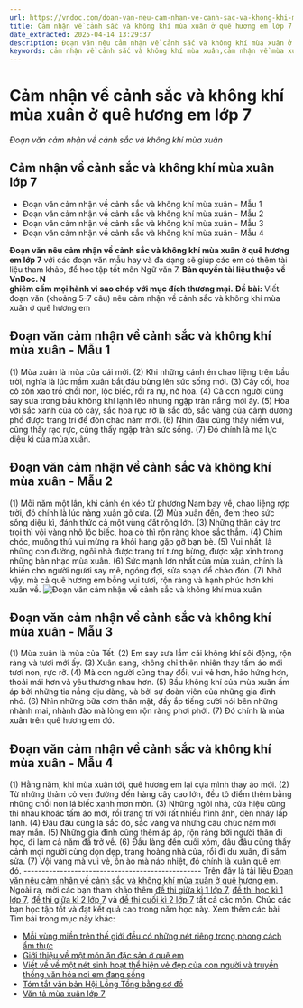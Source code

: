 ```yaml
---
url: https://vndoc.com/doan-van-neu-cam-nhan-ve-canh-sac-va-khong-khi-mua-xuan-o-que-huong-em-282127
title: Cảm nhận về cảnh sắc và không khí mùa xuân ở quê hương em lớp 7 - Đoạn văn cảm nhận về cảnh sắc và không khí mùa xuân - VnDoc.com
date_extracted: 2025-04-14 13:29:37
description: Đoạn văn nêu cảm nhận về cảnh sắc và không khí mùa xuân ở quê hương em lớp 7 được biên soạn nhằm giúp các em HS đạt kết quả tốt trong quá trình làm bài tập và học tập môn Ngữ văn lớp 7.
keywords: cảm nhận về cảnh sắc và không khí mùa xuân,cảm nhận về mùa xuân lớp 7,đoạn văn cảm nhận về mùa xuân lớp 7,đoạn văn cảm nhận về cảnh sắc và không khí mùa xuân,cảm nhận về cảnh sắc và không khí mùa xuân lớp 7,cảm nhận về cảnh sắc và không khí mùa xuân ở quê hương em,đoạn văn cảm nhận về cảnh sắc và không khí mùa xuân ở quê hương em
---
```


# Cảm nhận về cảnh sắc và không khí mùa xuân ở quê hương em lớp 7
 _Đoạn văn cảm nhận về cảnh sắc và không khí mùa xuân_
## **Cảm nhận về cảnh sắc và không khí mùa xuân lớp 7**
  * Đoạn văn cảm nhận về cảnh sắc và không khí mùa xuân - Mẫu 1
  * Đoạn văn cảm nhận về cảnh sắc và không khí mùa xuân - Mẫu 2
  * Đoạn văn cảm nhận về cảnh sắc và không khí mùa xuân - Mẫu 3
  * Đoạn văn cảm nhận về cảnh sắc và không khí mùa xuân - Mẫu 4

**Đoạn văn nêu cảm nhận về cảnh sắc và không khí mùa xuân ở quê hương em lớp 7** với các đoạn văn mẫu hay và đa dạng sẽ giúp các em có thêm tài liệu tham khảo, để học tập tốt môn Ngữ văn 7.
**Bản quyền tài liệu thuộc về VnDoc. N  
ghiêm cấm mọi hành vi sao chép với mục đích thương mại.**
**Đề bài:** Viết đoạn văn \(khoảng 5-7 câu\) nêu cảm nhận về cảnh sắc và không khí mùa xuân ở quê hương em
## **Đoạn văn cảm nhận về cảnh sắc và không khí mùa xuân - Mẫu 1**
\(1\) Mùa xuân là mùa của cái mới. \(2\) Khi những cánh én chao liệng trên bầu trời, nghĩa là lúc mầm xuân bắt đầu bùng lên sức sống mới. \(3\) Cây cối, hoa cỏ xôn xao trồ chồi non, lộc biếc, rồi ra nụ, nở hoa. \(4\) Cả con người cũng say sưa trong bầu không khí lạnh lẽo nhưng ngập tràn nắng mới ấy. \(5\) Hòa với sắc xanh của cỏ cây, sắc hoa rực rỡ là sắc đỏ, sắc vàng của cảnh đường phố được trang trí để đón chào năm mới. \(6\) Nhìn đâu cũng thấy niềm vui, cũng thấy rạo rực, cũng thấy ngập tràn sức sống. \(7\) Đó chính là ma lực diệu kì của mùa xuân.
## **Đoạn văn cảm nhận về cảnh sắc và không khí mùa xuân - Mẫu 2**
\(1\) Mỗi năm một lần, khi cánh én kéo từ phương Nam bay về, chao liệng rợp trời, đó chính là lúc nàng xuân gõ cửa. \(2\) Mùa xuân đến, đem theo sức sống diệu kì, đánh thức cả một vùng đất rộng lớn. \(3\) Những thân cây trơ trọi thì vội vàng nhô lộc biếc, hoa cỏ thì rộn ràng khoe sắc thắm. \(4\) Chim chóc, muông thú vui mừng ra khỏi hang gặp gỡ bạn bè. \(5\) Vui nhất, là những con đường, ngôi nhà được trang trí tưng bừng, được xập xình trong những bản nhạc mùa xuân. \(6\) Sức mạnh lớn nhất của mùa xuân, chính là khiến cho người người say mê, ngóng đợi, sửa soạn để chào đón. \(7\) Nhờ vậy, mà cả quê hương em bỗng vui tươi, rộn ràng và hạnh phúc hơn khi xuân về.
![Đoạn văn cảm nhận về cảnh sắc và không khí mùa xuân](https://i.vdoc.vn/data/image/2023/12/05/doan-van-neu-cam-nhan-ve-canh-sac-va-khong-khi-mua-xuan-o-que-huong-em-h1.jpg)
## **Đoạn văn cảm nhận về cảnh sắc và không khí mùa xuân - Mẫu 3**
\(1\) Mùa xuân là mùa của Tết. \(2\) Em say sưa lắm cái không khí sôi động, rộn ràng và tươi mới ấy. \(3\) Xuân sang, không chỉ thiên nhiên thay tấm áo mới tươi non, rực rỡ. \(4\) Mà con người cũng thay đổi, vui vẻ hơn, hảo hứng hơn, thoải mái hơn và yêu thương nhau hơn. \(5\) Bầu không khí của mùa xuân ấm áp bởi những tia nắng dịu dàng, và bởi sự đoàn viên của những gia đình nhỏ. \(6\) Nhìn những bữa cơm thân mật, đầy ắp tiếng cười nói bên những nhành mai, nhành đào mà lòng em rộn ràng phơi phới. \(7\) Đó chính là mùa xuân trên quê hương em đó.
## **Đoạn văn cảm nhận về cảnh sắc và không khí mùa xuân - Mẫu 4**
\(1\) Hằng năm, khi mùa xuân tới, quê hương em lại cựa mình thay áo mới. \(2\) Từ những thảm cỏ ven đường đến hàng cây cao lớn, đều tô điểm thêm bằng những chồi non lá biếc xanh mơn mởn. \(3\) Những ngôi nhà, cửa hiệu cũng thi nhau khoác tấm áo mới, rồi trang trí với rất nhiều hình ảnh, đèn nháy lấp lánh. \(4\) Đâu đâu cũng là sắc đỏ, sắc vàng và những câu chúc năm mới may mắn. \(5\) Những gia đình cũng thêm áp áp, rộn ràng bởi người thân đi học, đi làm cả năm đã trở về. \(6\) Đầu làng đến cuối xóm, đâu đâu cũng thấy cảnh mọi người cùng dọn dẹp, trang hoàng nhà cửa, rồi đi du xuân, đi sắm sửa. \(7\) Vội vàng mà vui vẻ, ồn ào mà náo nhiệt, đó chính là xuân quê em đó.
\-------------------------------------------------
Trên đây là tài liệu [Đoạn văn nêu cảm nhận về cảnh sắc và không khí mùa xuân ở quê hương em](<https://vndoc.com/doan-van-neu-cam-nhan-ve-canh-sac-va-khong-khi-mua-xuan-o-que-huong-em-282127>). Ngoài ra, mời các bạn tham khảo thêm [đề thi giữa kì 1 lớp 7](<https://vndoc.com/de-thi-giua-ki-1-lop7>), [đề thi học kì 1 lớp 7](<https://vndoc.com/de-thi-hoc-ki-1-lop7>), [đề thi giữa kì 2 lớp 7](<https://vndoc.com/de-thi-giua-ki-2-lop7>) và [đề thi cuối kì 2 lớp 7](<https://vndoc.com/de-thi-hoc-ki-2-lop7>) tất cả các môn. Chúc các bạn học tập tốt và đạt kết quả cao trong năm học này.
Xem thêm các bài Tìm bài trong mục này khác:
  * [Mỗi vùng miền trên thế giới đều có những nét riêng trong phong cách ẩm thực](</moi-vung-mien-tren-the-gioi-deu-co-nhung-net-rieng-trong-phong-cach-am-thuc-hay-chia-se-hieu-biet-cua-em-ve-van-de-nay-282128>)
  * [Giới thiệu về một món ăn đặc sản ở quê em](</gioi-thieu-ve-mot-mon-an-dac-san-o-que-em-lop-7-282130>)
  * [Viết về về một nét sinh hoạt thể hiện vẻ đẹp của con người và truyền thống văn hóa nơi em đang sống](</viet-doan-van-ve-mot-net-sinh-hoat-the-hien-ve-dep-cua-con-nguoi-va-truyen-thong-van-hoa-noi-em-dang-song-282131>)
  * [Tóm tắt văn bản Hội Lồng Tồng bằng sơ đồ](</tom-tat-cac-y-chinh-cua-van-ban-hoi-long-tong-bang-so-do-282182>)
  * [Văn tả mùa xuân lớp 7](</van-mau-lop-7-ta-canh-mua-xuan-138332>)

